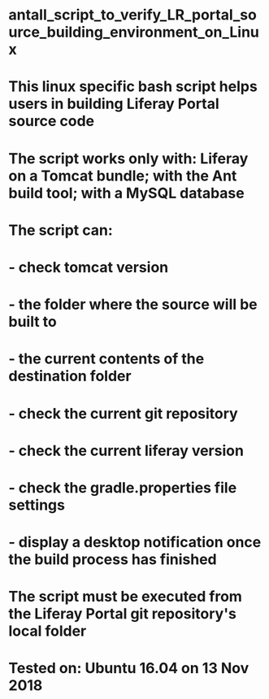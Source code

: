 # antall_script_to_verify_LR_portal_source_building_environment_on_Linux

# This linux specific bash script helps users in building Liferay Portal source code
# 
# The script works only with: Liferay on a Tomcat bundle; with the Ant build tool; with a MySQL database
#
# The script can:
# - check tomcat version 
# - the folder where the source will be built to
# - the current contents of the destination folder
# - check the current git repository 
# - check the current liferay version
# - check the gradle.properties file settings
# - display a desktop notification once the build process has finished
# 
# The script must be executed from the Liferay Portal git repository's local folder
# Tested on: Ubuntu 16.04 on 13 Nov 2018